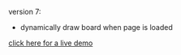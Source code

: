 version 7:  	
  * dynamically draw board when page is loaded
  
[click here for a live demo](https://colevanderswands.github.io/perfect-repo/)
